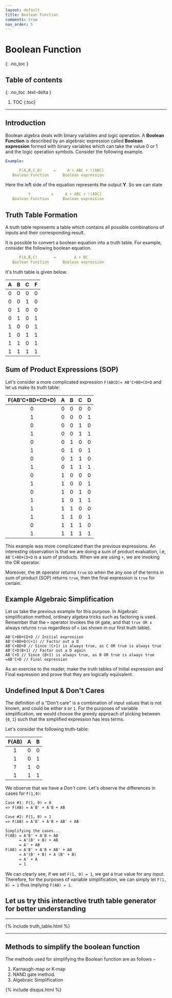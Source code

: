 ```yaml
---
layout: default
title: Boolean Function
comments: true
nav_order: 5
---
```


# Boolean Function
{: .no_toc }


## Table of contents
{: .no_toc .text-delta }

1. TOC
{:toc}

---



## Introduction


Boolean algebra deals with binary variables and logic operation.
A **Boolean Function** is described by an algebraic expression called **Boolean expression** formed with binary variables which can take the value 0 or 1 and the logic operation symbols. 
Consider the following example.
```yaml
Example:  

      F(A,B,C,D)     =     A + ABC + !(ADC)
   Boolean Function      Boolean expression
```
Here the left side of the equation represents the output **Y**. So we can state 

```yaml 
          Y         =     A + ABC + !(ADC)
   Boolean Function      Boolean expression
```
## Truth Table Formation
A truth table represents a table which contains all possible combinations of inputs and their corresponding result.

It is possible to convert a boolean equation into a truth table. For example, consider the following boolean equation.
```yaml 
      F(A,B,C)       =        A + BC
   Boolean Function      Boolean expression
```
It's truth table is given below.

| A       | B       | C      | F      |
|:-------:|:-------:|:------:|:------:|
| 0       | 0       | 0      |0       |
| 0       | 0       | 1      |0       |
| 0       | 1       | 0      |0       |
| 0       | 1       | 0      |1       |
| 1       | 0       | 0      |1       |
| 1       | 0       | 1      |1       |
| 1       | 1       | 0      |1       |
| 1       | 1       | 1      |1       |


## Sum of Product Expressions (SOP)
Let's consider a more complicated expression `F(ABCD)= AB'C+BD+CD+D` and let us make its truth table:

| F(AB'C+BD+CD+D)| A | B | C | D |
| :-----: |:-:|:-:|:-:|:-:|
| 0     | 0 | 0 | 0 | 0 |
| 1     | 0 | 0 | 0 | 1 |
| 0     | 0 | 0 | 1 | 0 |
| 1     | 0 | 0 | 1 | 1 |
| 0     | 0 | 1 | 0 | 0 |
| 1     | 0 | 1 | 0 | 1 |
| 0     | 0 | 1 | 1 | 0 |
| 1     | 0 | 1 | 1 | 1 |
| 0     | 1 | 0 | 0 | 0 |
| 1     | 1 | 0 | 0 | 1 |
| 0     | 1 | 0 | 1 | 0 |
| 1     | 1 | 0 | 1 | 1 |
| 1     | 1 | 1 | 0 | 0 |
| 1     | 1 | 1 | 0 | 1 |
| 0     | 1 | 1 | 1 | 0 |
| 1     | 1 | 1 | 1 | 1 |

This example was more complicated than the previous expressions. An interesting observation is that we are doing a sum of product evaluation, i.e, `AB'C+BD+CD+D` is a sum of products. When we are using `+`, we are invoking the OR operator.

Moreover, the `OR` operator returns `true` so when the any one of the terms in sum of product (SOP) returns `true`, then the final expression is `true` for certain. 

## Example Algebraic Simplification

Let us take the previous example for this purpose. In Algebraic simplification method, ordinary algebra tricks such as factoring is used. Remember that the `+` operator invokes the `OR` gate, and that `true OR x` always returns `true` regardless of `x` (as shown in our first truth table).
```
AB'C+BD+CD+D // Initial expression
AB'C+BD+D(C+1) // Factor out a D
AB'C+BD+D // Since (C+1) is always true, as C OR true is always true
AB'C+D(B+1) // Factor out a D again
AB'C+D // Since (B+1) is always true, as B OR true is always true
=AB'C+D // Final expression
```

As an exercise to the reader, make the truth tables of Initial expression and Final expression and prove that they are logically equivalent. 

## Undefined Input & Don't Cares
The definition of a "Don't care" is a combination of input values that is not known, and could be either `0` or `1`. For the purposes of variable simplification, we would choose the greedy approach of picking between {`0`, `1`} such that the simplified expression has less terms.

Let's consider the following truth-table:

| F(AB)| A | B |
| :----: |:-:| :-:|
| 1    | 0 | 0 |
| 1    | 0 | 1 |
| ?    | 1 | 0 |
| 1    | 1 | 1 |

We observe that we have a _Don't care_. Let's observe the differences in cases for `F(1,0)`:

```markdown
Case #1: F(1, 0) = 0
=> F(AB) = A'B' + A'B + AB

Case #2: F(1, 0) = 1
=> F(AB) = A'B' + A'B + AB' + AB

Simplifying the cases...
F(AB) = A'B' + A'B + AB
	  = A'(B' + B) + AB
	  = A' + AB
F(AB) = A'B' + A'B + AB' + AB
	  = A'(B' + B) + A (B' + B)
	  = A' + A
	  = 1
```

We can clearly see, if we set `F(1, 0) = 1`, we get a true value for any input. Therefore, for the purposes of variable simplification, we can simply let `F(1, 0) = 1` thus implying `F(AB) = 1`.


## Let us try this interactive truth table generator for better understanding

---

{% include truth_table.html %}


---

## Methods to simplify the boolean function

The methods used for simplifying the Boolean function are as follows −

1. Karnaugh-map or K-map
2. NAND gate method.
3. Algebraic Simplification



{% include disqus.html %}

